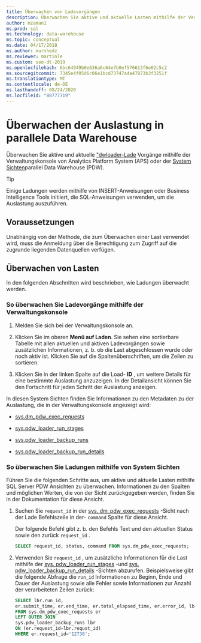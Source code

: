 ```yaml
---
title: Überwachen von Ladevorgängen
description: Überwachen Sie aktive und aktuelle Lasten mithilfe der Verwaltungskonsole von Analytics Platform System (APS) oder der System Sichten parallel Data Warehouse (PDW).
author: mzaman1
ms.prod: sql
ms.technology: data-warehouse
ms.topic: conceptual
ms.date: 04/17/2018
ms.author: murshedz
ms.reviewer: martinle
ms.custom: seo-dt-2019
ms.openlocfilehash: 6bc64949b0e636a6c64e7b0ef576613f6e02c5c2
ms.sourcegitcommit: 7345e4f05d6c06e1bcd73747a4a47873b3f3251f
ms.translationtype: MT
ms.contentlocale: de-DE
ms.lasthandoff: 08/24/2020
ms.locfileid: "88777719"
---
```

# <a name="monitor-loads-into-parallel-data-warehouse"></a>Überwachen der Auslastung in parallele Data Warehouse
Überwachen Sie aktive und aktuelle ["dwloader-Lade](dwloader.md) Vorgänge mithilfe der Verwaltungskonsole von Analytics Platform System (APS) oder der [System Sichten](/azure/synapse-analytics/sql-data-warehouse/sql-data-warehouse-reference-tsql-system-views)parallel Data Warehouse (PDW). 
  
> [!TIP]  
> Einige Ladungen werden mithilfe von INSERT-Anweisungen oder Business Intelligence Tools initiiert, die SQL-Anweisungen verwenden, um die Auslastung auszuführen. 

<!-- MISSING LINKS
To monitor this type of load, see [Monitoring Active Queries](monitor-active-queries.md).  
-->
  
## <a name="prerequisites"></a>Voraussetzungen  
Unabhängig von der Methode, die zum Überwachen einer Last verwendet wird, muss die Anmeldung über die Berechtigung zum Zugriff auf die zugrunde liegenden Datenquellen verfügen. 

<!-- MISSING LINKS
For the permissions to grant, see "Use All of the Admin Console" in [Grant Permissions to Use the Admin Console](grant-permissions-admin-console.md). 

--> 
  
## <a name="monitoring-loads"></a>Überwachen von Lasten  
In den folgenden Abschnitten wird beschrieben, wie Ladungen überwacht werden.  
  
### <a name="to-monitor-loads-by-using-the-admin-console"></a>So überwachen Sie Ladevorgänge mithilfe der Verwaltungskonsole  
  
1.  Melden Sie sich bei der Verwaltungskonsole an. <!-- MISSING LINKS See [Monitor the Appliance by Using the Admin Console;](monitor-admin-console.md) for instructions. --> 
  
2.  Klicken Sie im oberen **Menü auf Laden**. Sie sehen eine sortierbare Tabelle mit allen aktuellen und aktiven Ladevorgängen sowie zusätzlichen Informationen, z. b. ob die Last abgeschlossen wurde oder noch aktiv ist. Klicken Sie auf die Spaltenüberschriften, um die Zeilen zu sortieren.  
  
3.  Klicken Sie in der linken Spalte auf die Load- **ID** , um weitere Details für eine bestimmte Auslastung anzuzeigen. In der Detailansicht können Sie den Fortschritt für jeden Schritt der Auslastung anzeigen.  
  
In diesen System Sichten finden Sie Informationen zu den Metadaten zu der Auslastung, die in der Verwaltungskonsole angezeigt wird:  
  
-   [sys.dm_pdw_exec_requests](../relational-databases/system-dynamic-management-views/sys-dm-pdw-exec-requests-transact-sql.md)  
  
-   [sys.pdw_loader_run_stages](../relational-databases/system-catalog-views/sys-pdw-loader-run-stages-transact-sql.md?view=aps-pdw-2016-au7)  
  
-   [sys.pdw_loader_backup_runs](../relational-databases/system-catalog-views/sys-pdw-loader-backup-runs-transact-sql.md)  
  
-   [sys.pdw_loader_backup_run_details](../relational-databases/system-catalog-views/sys-pdw-loader-backup-run-details-transact-sql.md)  
  
### <a name="to-monitor-loads-by-using-system-views"></a>So überwachen Sie Ladungen mithilfe von System Sichten  
Führen Sie die folgenden Schritte aus, um aktive und aktuelle Lasten mithilfe SQL Server PDW Ansichten zu überwachen. Informationen zu den Spalten und möglichen Werten, die von der Sicht zurückgegeben werden, finden Sie in der Dokumentation für diese Ansicht.  
  
1.  Suchen Sie `request_id` in der [sys. dm_pdw_exec_requests](../relational-databases/system-dynamic-management-views/sys-dm-pdw-exec-requests-transact-sql.md) -Sicht nach der Lade Befehlszeile in der- `command` Spalte für diese Ansicht.  
  
    Der folgende Befehl gibt z. b. den Befehls Text und den aktuellen Status sowie den zurück `request_id` .  
  
    ```sql  
    SELECT request_id, status, command FROM sys.dm_pdw_exec_requests;  
    ```  
  
2.  Verwenden Sie `request_id` , um zusätzliche Informationen für die Last mithilfe der [sys. pdw_loader_run_stages](../relational-databases/system-catalog-views/sys-pdw-loader-run-stages-transact-sql.md) -und [sys. pdw_loader_backup_run_details](../relational-databases/system-catalog-views/sys-pdw-loader-backup-run-details-transact-sql.md) -Sichten abzurufen. Beispielsweise gibt die folgende Abfrage die `run_id` Informationen zu Beginn, Ende und Dauer der Auslastung sowie alle Fehler sowie Informationen zur Anzahl der verarbeiteten Zeilen zurück:  
  
    ```sql  
    SELECT lbr.run_id,   
    er.submit_time, er.end_time, er.total_elapsed_time, er.error_id, lbr.rows_processed, lbr.rows_rejected, lbr.rows_inserted   
    FROM sys.dm_pdw_exec_requests er   
    LEFT OUTER JOIN   
    sys.pdw_loader_backup_runs lbr   
    ON (er.request_id=lbr.requst_id)   
    WHERE er.request_id='12738';  
    ```  
  
<!-- MISSING LINKS

## See Also  
[Common metadata query examples](metadata-query-examples.md)
-->  
